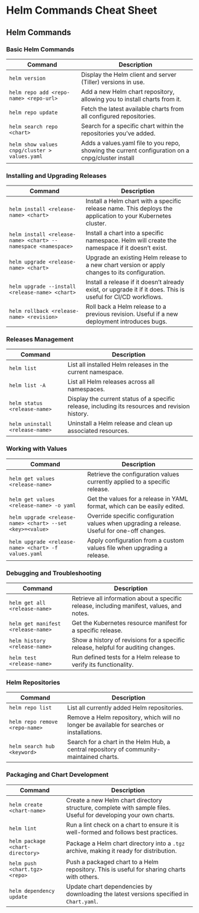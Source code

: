 # Helm Commands Cheat Sheet

## Helm Commands

### Basic Helm Commands

| Command | Description |
| --- | --- |
| `helm version` | Display the Helm client and server (Tiller) versions in use. |
| `helm repo add <repo-name> <repo-url>` | Add a new Helm chart repository, allowing you to install charts from it. |
| `helm repo update` | Fetch the latest available charts from all configured repositories. |
| `helm search repo <chart>` | Search for a specific chart within the repositories you’ve added. |
| `helm show values cnpg/cluster > values.yaml` | Adds a values.yaml file to you repo, showing the current configuration on a cnpg/cluster install |

### Installing and Upgrading Releases

| Command | Description |
| --- | --- |
| `helm install <release-name> <chart>` | Install a Helm chart with a specific release name. This deploys the application to your Kubernetes cluster. |
| `helm install <release-name> <chart> --namespace <namespace>` | Install a chart into a specific namespace. Helm will create the namespace if it doesn’t exist. |
| `helm upgrade <release-name> <chart>` | Upgrade an existing Helm release to a new chart version or apply changes to its configuration. |
| `helm upgrade --install <release-name> <chart>` | Install a release if it doesn’t already exist, or upgrade it if it does. This is useful for CI/CD workflows. |
| `helm rollback <release-name> <revision>` | Roll back a Helm release to a previous revision. Useful if a new deployment introduces bugs. |

### Releases Management

| Command | Description |
| --- | --- |
| `helm list` | List all installed Helm releases in the current namespace. |
| `helm list -A` | List all Helm releases across all namespaces. |
| `helm status <release-name>` | Display the current status of a specific release, including its resources and revision history. |
| `helm uninstall <release-name>` | Uninstall a Helm release and clean up associated resources. |

### Working with Values

| Command | Description |
| --- | --- |
| `helm get values <release-name>` | Retrieve the configuration values currently applied to a specific release. |
| `helm get values <release-name> -o yaml` | Get the values for a release in YAML format, which can be easily edited. |
| `helm upgrade <release-name> <chart> --set <key>=<value>` | Override specific configuration values when upgrading a release. Useful for one-off changes. |
| `helm upgrade <release-name> <chart> -f values.yaml` | Apply configuration from a custom values file when upgrading a release. |

### Debugging and Troubleshooting

| Command | Description |
| --- | --- |
| `helm get all <release-name>` | Retrieve all information about a specific release, including manifest, values, and notes. |
| `helm get manifest <release-name>` | Get the Kubernetes resource manifest for a specific release. |
| `helm history <release-name>` | Show a history of revisions for a specific release, helpful for auditing changes. |
| `helm test <release-name>` | Run defined tests for a Helm release to verify its functionality. |

### Helm Repositories

| Command | Description |
| --- | --- |
| `helm repo list` | List all currently added Helm repositories. |
| `helm repo remove <repo-name>` | Remove a Helm repository, which will no longer be available for searches or installations. |
| `helm search hub <keyword>` | Search for a chart in the Helm Hub, a central repository of community-maintained charts. |

### Packaging and Chart Development

| Command | Description |
| --- | --- |
| `helm create <chart-name>` | Create a new Helm chart directory structure, complete with sample files. Useful for developing your own charts. |
| `helm lint` | Run a lint check on a chart to ensure it is well-formed and follows best practices. |
| `helm package <chart-directory>` | Package a Helm chart directory into a `.tgz` archive, making it ready for distribution. |
| `helm push <chart.tgz> <repo>` | Push a packaged chart to a Helm repository. This is useful for sharing charts with others. |
| `helm dependency update` | Update chart dependencies by downloading the latest versions specified in `Chart.yaml`. |
